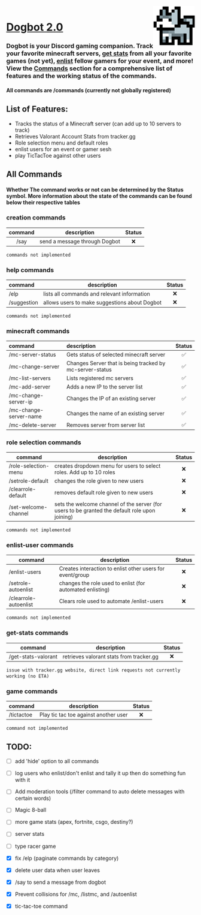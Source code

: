 <img align="right" src="https://github.com/MykelMatar/Dogbot/blob/main/pfp/Dogbot.png">

# [Dogbot 2.0](https://discord.com/api/oauth2/authorize?client_id=848283770041532425&permissions=8&scope=bot%20applications.commands) 
  ### Dogbot is your Discord gaming companion. Track your favorite minecraft servers, [get stats](#get-stats-commands) from all your favorite games (not yet), [enlist](#enlist-user-commands) fellow gamers for your event, and more! View the [Commands](#all-commands) section for a comprehensive list of features and the working status of the commands.
#### All commands are /commands (currently not globally registered)
  
## List of Features:
  * Tracks the status of a Minecraft server (can add up to 10 servers to track)
  * Retrieves Valorant Account Stats from tracker.gg
  * Role selection menu and default roles
  * enlist users for an event or gamer sesh 
  * play TicTacToe against other users

## All Commands
#### Whether The command works or not can be determined by the Status symbol. More information about the state of the commands can be found below their respective tables
### creation commands
| command | description                    | Status |
|:-------:|--------------------------------|:------:|
|  /say   | send a message through Dogbot  |   ❌    |

    commands not implemented

### help commands 
|   command   | description                                   | Status |
|:-----------|-----------------------------------------------|:------:|
| /elp       | lists all commands and relevant information   |   ❌    |
| /suggestion | allows users to make suggestions about Dogbot |   ❌    |

    commands not implemented

### minecraft commands 
| command                | description                                              | Status |
|:-----------------------|:---------------------------------------------------------|:------:|
| /mc-server-status      | Gets status of selected minecraft server                 |   ✅    |
| /mc-change-server      | Changes Server that is being tracked by mc-server-status |   ✅    |
| /mc-list-servers       | Lists registered mc servers                              |   ✅    |
| /mc-add-server         | Adds a new IP to the server list                         |   ✅    |
| /mc-change-server-ip   | Changes the IP of an existing server                     |   ✅    |
| /mc-change-server-name | Changes the name of an existing server                   |   ✅    |
| /mc-delete-server      | Removes server from server list                          |   ✅    |

### role selection commands
| command              | description                                                                                    | Status |
|----------------------|------------------------------------------------------------------------------------------------|:------:|
| /role-selection-menu | creates dropdown menu for users to select roles. Add up to 10 roles                            |   ❌    |
| /setrole-default     | changes the role given to new users                                                            |   ❌    |
| /clearrole-default   | removes default role given to new users                                                        |   ❌    |
| /set-welcome-channel | sets the welcome channel of the server (for users to be granted the default role upon joining) |   ❌    |

    commands not implemented

### enlist-user commands 
| command               | description                                               | Status |
|-----------------------|-----------------------------------------------------------|:------:|
| /enlist-users         | Creates interaction to enlist other users for event/group |   ❌    |
| /setrole-autoenlist   | changes the role used to enlist (for automated enlisting) |   ❌    |
| /clearrole-autoenlist | Clears role used to automate /enlist-users                |   ❌    |

    commands not implemented

### get-stats commands
| command             | description                              | Status |
|---------------------|------------------------------------------|:------:|
| /get-stats-valorant | retrieves valorant stats from tracker.gg |   ❌    |

    issue with tracker.gg website, direct link requests not currently working (no ETA)

### game commands
| command    | description                           | Status |
|------------|---------------------------------------|:------:|
| /tictactoe | Play tic tac toe against another user |   ❌    |

    command not implemented

## TODO: 
  - [ ] add 'hide' option to all commands
  - [ ] log users who enlist/don't enlist and tally it up then do something fun with it
  - [ ] Add moderation tools (/filter command to auto delete messages with certain words)
  - [ ] Magic 8-ball
  - [ ] more game stats (apex, fortnite, csgo, destiny?)
  - [ ] server stats
  - [ ] type racer game
  - [x] fix /elp (paginate commands by category)
  - [X] delete user data when user leaves
  - [x] /say to send a message from dogbot
  - [x] Prevent collisions for /mc, /listmc, and /autoenlist
  - [x] tic-tac-toe command

